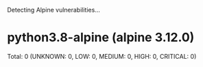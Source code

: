 Detecting Alpine vulnerabilities...

python3.8-alpine (alpine 3.12.0)
=============================
Total: 0 (UNKNOWN: 0, LOW: 0, MEDIUM: 0, HIGH: 0, CRITICAL: 0)

